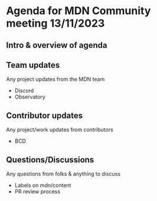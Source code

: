 # Agenda for MDN Community meeting 13/11/2023

## Intro & overview of agenda

## Team updates

Any project updates from the MDN team

- Discord
- Observatory

## Contributor updates

Any project/work updates from contributors

- BCD

## Questions/Discussions

Any questions from folks & anything to discuss

- Labels on mdn/content
- PR review process
